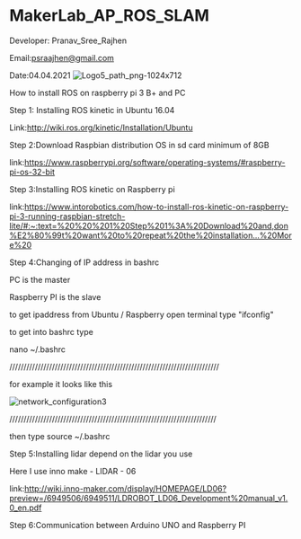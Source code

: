 # MakerLab_AP_ROS_SLAM
Developer: Pranav_Sree_Rajhen

Email:psraajhen@gmail.com

Date:04.04.2021
![Logo5_path_png-1024x712](https://user-images.githubusercontent.com/51743743/113521464-e46fd000-9599-11eb-9cd1-e5ba5ea0cecf.png)

How to install ROS on raspberry pi 3 B+ and PC

Step 1: Installing ROS kinetic in Ubuntu 16.04

Link:http://wiki.ros.org/kinetic/Installation/Ubuntu

Step 2:Download Raspbian distribution OS in sd card minimum of 8GB

link:https://www.raspberrypi.org/software/operating-systems/#raspberry-pi-os-32-bit

Step 3:Installing ROS kinetic on Raspberry pi

link:https://www.intorobotics.com/how-to-install-ros-kinetic-on-raspberry-pi-3-running-raspbian-stretch-lite/#:~:text=%20%20%201%20Step%201%3A%20Download%20and,don%E2%80%99t%20want%20to%20repeat%20the%20installation...%20More%20

Step 4:Changing of IP address in bashrc 

PC is the master 

Raspberry PI is the slave

to get ipaddress from Ubuntu / Raspberry open terminal
type "ifconfig"

to get into bashrc type

nano ~/.bashrc

//////////////////////////////////////////////////////////////////////////

for example  it looks like this 

![network_configuration3](https://user-images.githubusercontent.com/51743743/113521895-c9528f80-959c-11eb-90f3-a012592701fe.png)

/////////////////////////////////////////////////////////////////////////

then type
source ~/.bashrc

Step 5:Installing lidar depend on the lidar you use 

Here I use inno make - LIDAR - 06

link:http://wiki.inno-maker.com/display/HOMEPAGE/LD06?preview=/6949506/6949511/LDROBOT_LD06_Development%20manual_v1.0_en.pdf

Step 6:Communication between Arduino UNO and Raspberry PI






